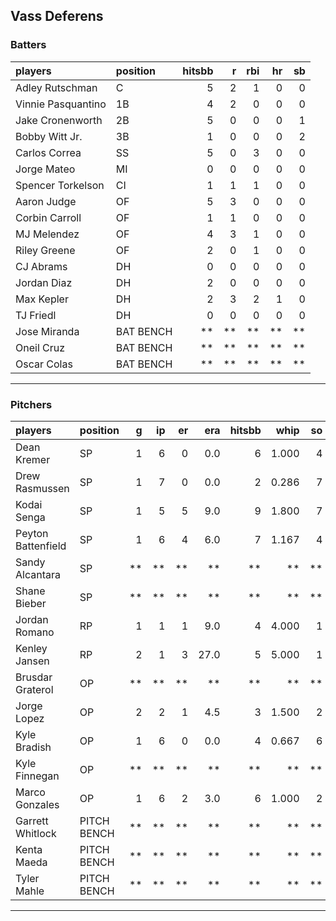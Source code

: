 ## Vass Deferens

### Batters

 
|players            |position  | hitsbb|  r| rbi| hr| sb| 
|:------------------|:---------|------:|--:|---:|--:|--:| 
|Adley Rutschman    |C         |      5|  2|   1|  0|  0| 
|Vinnie Pasquantino |1B        |      4|  2|   0|  0|  0| 
|Jake Cronenworth   |2B        |      5|  0|   0|  0|  1| 
|Bobby Witt Jr.     |3B        |      1|  0|   0|  0|  2| 
|Carlos Correa      |SS        |      5|  0|   3|  0|  0| 
|Jorge Mateo        |MI        |      0|  0|   0|  0|  0| 
|Spencer Torkelson  |CI        |      1|  1|   1|  0|  0| 
|Aaron Judge        |OF        |      5|  3|   0|  0|  0| 
|Corbin Carroll     |OF        |      1|  1|   0|  0|  0| 
|MJ Melendez        |OF        |      4|  3|   1|  0|  0| 
|Riley Greene       |OF        |      2|  0|   1|  0|  0| 
|CJ Abrams          |DH        |      0|  0|   0|  0|  0| 
|Jordan Diaz        |DH        |      2|  0|   0|  0|  0| 
|Max Kepler         |DH        |      2|  3|   2|  1|  0| 
|TJ Friedl          |DH        |      0|  0|   0|  0|  0| 
|Jose Miranda       |BAT BENCH |     **| **|  **| **| **| 
|Oneil Cruz         |BAT BENCH |     **| **|  **| **| **| 
|Oscar Colas        |BAT BENCH |     **| **|  **| **| **| 


* * *

### Pitchers

 
|players            |position    |  g| ip| er|  era| hitsbb|  whip| so|  w| sv| 
|:------------------|:-----------|--:|--:|--:|----:|------:|-----:|--:|--:|--:| 
|Dean Kremer        |SP          |  1|  6|  0|  0.0|      6| 1.000|  4|  1|  0| 
|Drew Rasmussen     |SP          |  1|  7|  0|  0.0|      2| 0.286|  7|  1|  0| 
|Kodai Senga        |SP          |  1|  5|  5|  9.0|      9| 1.800|  7|  0|  0| 
|Peyton Battenfield |SP          |  1|  6|  4|  6.0|      7| 1.167|  4|  0|  0| 
|Sandy Alcantara    |SP          | **| **| **|   **|     **|    **| **| **| **| 
|Shane Bieber       |SP          | **| **| **|   **|     **|    **| **| **| **| 
|Jordan Romano      |RP          |  1|  1|  1|  9.0|      4| 4.000|  1|  0|  0| 
|Kenley Jansen      |RP          |  2|  1|  3| 27.0|      5| 5.000|  1|  0|  1| 
|Brusdar Graterol   |OP          | **| **| **|   **|     **|    **| **| **| **| 
|Jorge Lopez        |OP          |  2|  2|  1|  4.5|      3| 1.500|  2|  0|  1| 
|Kyle Bradish       |OP          |  1|  6|  0|  0.0|      4| 0.667|  6|  0|  0| 
|Kyle Finnegan      |OP          | **| **| **|   **|     **|    **| **| **| **| 
|Marco Gonzales     |OP          |  1|  6|  2|  3.0|      6| 1.000|  2|  1|  0| 
|Garrett Whitlock   |PITCH BENCH | **| **| **|   **|     **|    **| **| **| **| 
|Kenta Maeda        |PITCH BENCH | **| **| **|   **|     **|    **| **| **| **| 
|Tyler Mahle        |PITCH BENCH | **| **| **|   **|     **|    **| **| **| **| 


* * *


